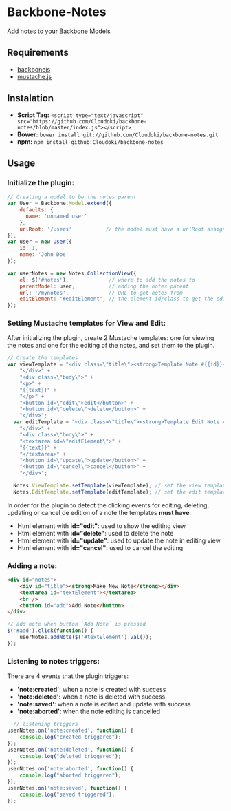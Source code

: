 # Backbone-Notes

Add notes to your Backbone Models

## Requirements

- [backbonejs](http://backbonejs.org/)
- [mustache.js](https://github.com/janl/mustache.js)

## Instalation

- **Script Tag:** `<script type="text/javascript" src="https://github.com/Cloudoki/backbone-notes/blob/master/index.js"></script>`
- **Bower:** `bower install git://github.com/Cloudoki/backbone-notes.git`
- **npm:** `npm install github:Cloudoki/backbone-notes`

## Usage
### Initialize the plugin:

```javascript
// Creating a model to be the notes parent
var User = Backbone.Model.extend({
    defaults: {
      name: 'unnamed user'
    },
    urlRoot: '/users'           // the model must have a urlRoot assigned
});
var user = new User({
    id: 1,
    name: 'John Doe'
});

var userNotes = new Notes.CollectionView({
    el: $('#notes'),             // where to add the notes to
    parentModel: user,           // adding the notes parent
    url: '/mynotes',             // URL to get notes from
    editElement: '#editElement', // the element id/class to get the edited text from
});
```

### Setting Mustache templates for View and Edit:
After initializing the plugin, create 2 Mustache templates: one for viewing the notes and one for the editing of the notes, and set them to the plugin.
```javascript
// Create the templates
var viewTemplate = "<div class=\"title\"><strong>Template Note #{{id}}</strong>" +
    "</div>" +
    "<div class=\"body\">" +
    "<p>" +
    "{{text}}" +
    "</p>" +
    "<button id=\"edit\">edit</button>" +
    "<button id=\"delete\">delete</button>" +
    "</div>";
  var editTemplate = "<div class=\"title\"><strong>Template Edit Note #{{id}}</strong>" +
    "</div>" +
    "<div class=\"body\">" +
    "<textarea id=\"editElement\">" +
    "{{text}}" +
    "</textarea>" +
    "<button id=\"update\">update</button>" +
    "<button id=\"cancel\">cancel</button>" +
    "</div>";

  Notes.ViewTemplate.setTemplate(viewTemplate); // set the view template
  Notes.EditTemplate.setTemplate(editTemplate); // set the edit template
```
In order for the plugin to detect the clicking events for editing, deleting, updating or cancel de edition of a note the templates **must have**:
- Html element with **id="edit"**:   used to show the editing view
- Html element with **id="delete"**: used to delete the note
- Html element with **id="update"**: used to update the note in editing view
- Html element with **id="cancel"**: used to cancel the editing

### Adding a note:
```html
<div id="notes">
    <div id="title"><strong>Make New Note</strong></div>
    <textarea id="textElement"></textarea>
    <br />
    <button id="add">Add Note</button>
</div>
```

```javascript
// add note when button `Add Note` is pressed
$('#add').click(function() {
    userNotes.addNote($('#textElement').val());
});
```

### Listening to notes triggers:
There are 4 events that the plugin triggers:
- **'note:created'**: when a note is created with success
- **'note:deleted'**: when a note is deleted with success
- **'note:saved'**: when a note is edited and update with success
- **'note:aborted'**: when the note editing is cancelled

```javascript
  // listening triggers
userNotes.on('note:created', function() {
    console.log("created triggered");
});
userNotes.on('note:deleted', function() {
    console.log("deleted triggered");
});
userNotes.on('note:aborted', function() {
    console.log("aborted triggered");
});
userNotes.on('note:saved', function() {
    console.log("saved triggered");
});
```
